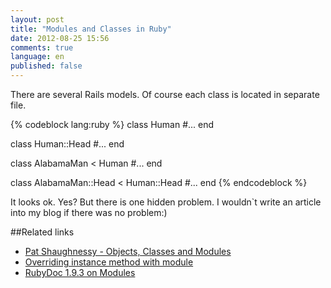 ```yaml
---
layout: post
title: "Modules and Classes in Ruby"
date: 2012-08-25 15:56
comments: true
language: en
published: false
---
```


There are several Rails models. Of course each class is located in separate file.

{% codeblock lang:ruby %}
class Human
  #...
end

class Human::Head
  #...
end

class AlabamaMan < Human
  #...
end

class AlabamaMan::Head < Human::Head
  #...
end
{% endcodeblock %}

It looks ok. Yes? But there is one hidden problem. I wouldn`t write an article
into my blog if there was no problem:)

##Related links

* [Pat Shaughnessy - Objects, Classes and Modules](http://patshaughnessy.net/2012/7/26/objects-classes-and-modules)
* [Overriding instance method with module](http://shime.github.com/blog/2012/08/06/overriding-instance-method-with-module-method/)
* [RubyDoc 1.9.3 on Modules](http://www.ruby-doc.org/core-1.9.3/Module.html)